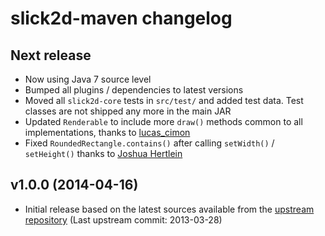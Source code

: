 # slick2d-maven changelog

## Next release

* Now using Java 7 source level
* Bumped all plugins / dependencies to latest versions
* Moved all `slick2d-core` tests in `src/test/` and added test data. Test classes are not shipped any more in the main JAR
* Updated `Renderable` to include more `draw()` methods common to all implementations, thanks to [lucas_cimon](https://bitbucket.org/kevglass/slick/pull-request/15/making-renderable-class-more-polymorphic/diff)
* Fixed `RoundedRectangle.contains()` after calling `setWidth()` / `setHeight()` thanks to [Joshua Hertlein](https://bitbucket.org/kevglass/slick/issue/41/roundedrectangles-setwidth-and-setheight)

## v1.0.0 (2014-04-16)

* Initial release based on the latest sources available from the [upstream repository](https://bitbucket.org/kevglass/slick/) (Last upstream commit: 2013-03-28)

